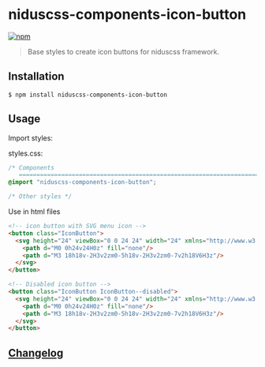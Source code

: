 # niduscss-components-icon-button
[![npm][npm-image]][npm-url]

[npm-image]: https://img.shields.io/npm/v/niduscss-components-icon-button.svg
[npm-url]: https://npmjs.org/package/niduscss-components-icon-button

> Base styles to create icon buttons for niduscss framework.


## Installation

```console
$ npm install niduscss-components-icon-button
```


## Usage

Import styles:

styles.css:

```css
/* Components
   ========================================================================== */
@import "niduscss-components-icon-button";

/* Other styles */
```

Use in html files

```html
<!-- icon button with SVG menu icon -->
<button class="IconButton">
  <svg height="24" viewBox="0 0 24 24" width="24" xmlns="http://www.w3.org/2000/svg">
    <path d="M0 0h24v24H0z" fill="none"/>
    <path d="M3 18h18v-2H3v2zm0-5h18v-2H3v2zm0-7v2h18V6H3z"/>
  </svg>
</button>

<!-- Disabled icon button -->
<button class="IconButton IconButton--disabled">
  <svg height="24" viewBox="0 0 24 24" width="24" xmlns="http://www.w3.org/2000/svg">
    <path d="M0 0h24v24H0z" fill="none"/>
    <path d="M3 18h18v-2H3v2zm0-5h18v-2H3v2zm0-7v2h18V6H3z"/>
  </svg>
</button>
```


## [Changelog](CHANGELOG.md)
